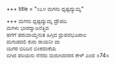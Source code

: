 +++
title = "೦೭೪ ಮಗನು ಧೃಷ್ಟದ್ಯುಮ್ನ"

+++
ಮಗನು ಧೃಷ್ಟದ್ಯುಮ್ನ ದ್ರೌಪದಿ  
ಮಗಳು ಭಾರದ್ವಾಜನೆತ್ತಿದ  
ಹಗೆಗೆ ಹರುವಾಯ್ತೆನುತ ಹಿಗ್ಗಿದ ದ್ರುಪದಭೂಪಾಲ  
ದುಗುಡದಲಿ ಕುರು ರಾಯನೀ ದಾ  
ಯಿಗರ ಬಿರಿದಿನ ಬಿಂಕದಂಕೆಯ    
ಬಿಗಿದ ಪರಿಯನು ನೆನೆದು ಮರುಗಿದನರಸ ಕೇಳ್ ಎಂದ     ॥74॥